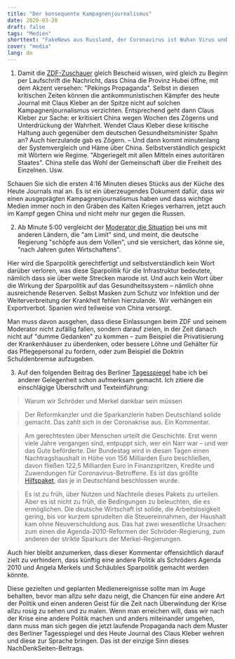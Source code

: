 ```yaml
---
title: "Der konsequente Kampagnenjournalismus"
date: 2020-03-28
draft: false
tags: "Medien"
shorttext: "FakeNews aus Russland, der Coronavirus ist Wuhan Virus und Schröder, Merkel und Schäuble sparen richtig. Dummheit, Feindbild, Ekligkeit lebt auch in der Krise."
cover: "media"
lang: de
---
```


1. Damit die [ZDF-Zuschauer](https://www.zdf.de/nachrichten/heute-journal/heute-journal-vom-24-03-2020-102.html "heute journal vom 24.03.2020") gleich Bescheid wissen, wird gleich zu Beginn per Laufschrift die Nachricht, dass China die Provinz Hubei öffne, mit dem Akzent versehen: "Pekings Propaganda". Selbst in diesen kritischen Zeiten können die antikommunistischen Kämpfer des heute Journal mit Claus Kleber an der Spitze nicht auf solchen Kampagnenjournalismus verzichten. Entsprechend geht dann Claus Kleber zur Sache: er kritisiert China wegen Wochen des Zögerns und Unterdrückung der Wahrheit. Wendet Claus Kleber diese kritische Haltung auch gegenüber dem deutschen Gesundheitsminister Spahn an? Auch hierzulande gab es Zögern. – Und dann kommt minutenlang der Systemvergleich und Häme über China. Selbstverständlich gespickt mit Wörtern wie Regime. "Abgeriegelt mit allen Mitteln eines autoritären Staates". China stelle das Wohl der Gemeinschaft über die Freiheit des Einzelnen. Usw.

Schauen Sie sich die ersten 4:16 Minuten dieses Stücks aus der Küche des Heute Journals mal an. Es ist ein überzeugendes Dokument dafür, dass wir einen ausgeprägten Kampagnenjournalismus haben und dass wichtige Medien immer noch in den Gräben des Kalten Krieges verharren, jetzt auch im Kampf gegen China und nicht mehr nur gegen die Russen.


2. Ab Minute 5:00 vergleicht der [Moderator die Situation](https://www.zdf.de/nachrichten/heute-journal/heute-journal-vom-23-03-2020-102.html "heute journal vom 23.03.2020") bei uns mit anderen Ländern, die "am Limit" sind, und meint, die deutsche Regierung "schöpfe aus dem Vollen", und sie versichert, das könne sie, "nach Jahren guten Wirtschaftens".

Hier wird die Sparpolitik gerechtfertigt und selbstverständlich kein Wort darüber verloren, was diese Sparpolitik für die Infrastruktur bedeutete, nämlich dass sie über weite Strecken marode ist. Und auch kein Wort über die Wirkung der Sparpolitik auf das Gesundheitssystem – nämlich ohne ausreichende Reserven. Selbst Masken zum Schutz vor Infektion und der Weiterverbreitung der Krankheit fehlen hierzulande. Wir verhängen ein Exportverbot. Spanien wird teilweise von China versorgt.

Man muss davon ausgehen, dass diese Einlassungen beim ZDF und seinem Moderator nicht zufällig fallen, sondern darauf zielen, in der Zeit danach nicht auf "dumme Gedanken" zu kommen – zum Beispiel die Privatisierung der Krankenhäuser zu überdenken, oder bessere Löhne und Gehälter für das Pflegepersonal zu fordern, oder zum Beispiel die Doktrin Schuldenbremse aufzugeben.

3. Auf den folgenden Beitrag des Berliner [Tagesspiegel](https://www.tagesspiegel.de/politik/deutschland-in-der-coronakrise-warum-wir-schroeder-und-merkel-dankbar-sein-muessen/25675874.html "Warum wir Schröder und Merkel dankbar sein müssen") habe ich bei anderer Gelegenheit schon aufmerksam gemacht. Ich zitiere die einschlägige Überschrift und Texteinführung:

> Warum wir Schröder und Merkel dankbar sein müssen

> Der Reformkanzler und die Sparkanzlerin haben Deutschland solide gemacht. Das zahlt sich in der Coronakrise aus. Ein Kommentar.

> Am gerechtesten über Menschen urteilt die Geschichte. Erst wenn viele Jahre vergangen sind, entpuppt sich, wer ein Narr war – und wer das Gute beförderte. Der Bundestag wird in diesen Tagen einen Nachtragshaushalt in Höhe von 156 Milliarden Euro beschließen, davon fließen 122,5 Milliarden Euro in Finanzspritzen, Kredite und Zuwendungen für Coronavirus-Betroffene. Es ist das größte [Hilfspaket](https://www.tagesspiegel.de/politik/wie-die-bundesregierung-die-wirtschaft-stuetzen-will-scholz-persoenlicher-whatever-it-takes-moment/25642184.html "Scholz' persönlicher \"Whatever it takes\"-Moment"), das je in Deutschland beschlossen wurde.

> Es ist zu früh, über Nutzen und Nachteile dieses Pakets zu urteilen. Aber es ist nicht zu früh, die Bedingungen zu beleuchten, die es ermöglichen. Die deutsche Wirtschaft ist solide, die Arbeitslosigkeit gering, bis vor kurzem sprudelten die Steuereinnahmen, der Haushalt kam ohne Neuverschuldung aus. Das hat zwei wesentliche Ursachen: zum einen die Agenda-2010-Reformen der Schröder-Regierung, zum anderen der strikte Sparkurs der Merkel-Regierungen.

Auch hier bleibt anzumerken, dass dieser Kommentar offensichtlich darauf zielt zu verhindern, dass künftig eine andere Politik als Schröders Agenda 2010 und Angela Merkels und Schäubles Sparpolitik gemacht werden könnte.

Diese gezielten und geplanten Medienereignisse sollte man im Auge behalten, bevor man allzu sehr dazu neigt, die Chancen für eine andere Art der Politik und einen anderen Geist für die Zeit nach Überwindung der Krise allzu rosig zu sehen und zu malen. Wenn man erreichen will, dass wir nach der Krise eine andere Politik machen und anders miteinander umgehen, dann muss man sich gegen die jetzt laufende Propaganda nach dem Muster des Berliner Tagesspiegel und des Heute Journal des Claus Kleber wehren und diese zur Sprache bringen. Das ist der einzige Sinn dieses NachDenkSeiten-Beitrags.
